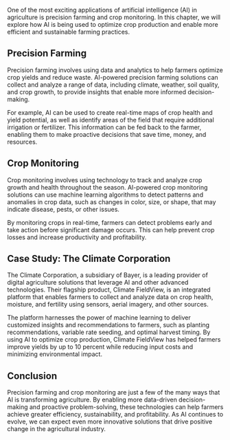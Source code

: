 
One of the most exciting applications of artificial intelligence (AI) in agriculture is precision farming and crop monitoring. In this chapter, we will explore how AI is being used to optimize crop production and enable more efficient and sustainable farming practices.

Precision Farming
-----------------

Precision farming involves using data and analytics to help farmers optimize crop yields and reduce waste. AI-powered precision farming solutions can collect and analyze a range of data, including climate, weather, soil quality, and crop growth, to provide insights that enable more informed decision-making.

For example, AI can be used to create real-time maps of crop health and yield potential, as well as identify areas of the field that require additional irrigation or fertilizer. This information can be fed back to the farmer, enabling them to make proactive decisions that save time, money, and resources.

Crop Monitoring
---------------

Crop monitoring involves using technology to track and analyze crop growth and health throughout the season. AI-powered crop monitoring solutions can use machine learning algorithms to detect patterns and anomalies in crop data, such as changes in color, size, or shape, that may indicate disease, pests, or other issues.

By monitoring crops in real-time, farmers can detect problems early and take action before significant damage occurs. This can help prevent crop losses and increase productivity and profitability.

Case Study: The Climate Corporation
-----------------------------------

The Climate Corporation, a subsidiary of Bayer, is a leading provider of digital agriculture solutions that leverage AI and other advanced technologies. Their flagship product, Climate FieldView, is an integrated platform that enables farmers to collect and analyze data on crop health, moisture, and fertility using sensors, aerial imagery, and other sources.

The platform harnesses the power of machine learning to deliver customized insights and recommendations to farmers, such as planting recommendations, variable rate seeding, and optimal harvest timing. By using AI to optimize crop production, Climate FieldView has helped farmers improve yields by up to 10 percent while reducing input costs and minimizing environmental impact.

Conclusion
----------

Precision farming and crop monitoring are just a few of the many ways that AI is transforming agriculture. By enabling more data-driven decision-making and proactive problem-solving, these technologies can help farmers achieve greater efficiency, sustainability, and profitability. As AI continues to evolve, we can expect even more innovative solutions that drive positive change in the agricultural industry.
